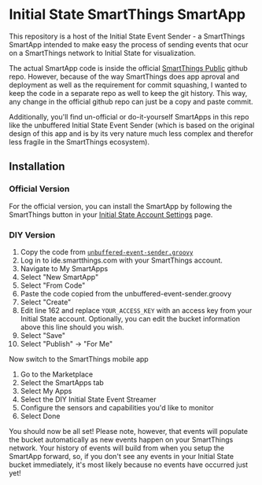 # Initial State SmartThings SmartApp

This repository is a host of the Initial State Event Sender - a SmartThings SmartApp intended to make easy the process of sending events that ocur on a SmartThings network to Initial State for visualization.

The actual SmartApp code is inside the official [SmartThings Public](https://github.com/SmartThingsCommunity/SmartThingsPublic/blob/master/smartapps/initialstate-events/initial-state-event-streamer.src/initial-state-event-streamer.groovy) github repo. However, because of the way SmartThings does app aproval and deployment as well as the requirement for commit squashing, I wanted to keep the code in a separate repo as well to keep the git history. This way, any change in the official github repo can just be a copy and paste commit.

Additionally, you'll find un-official or do-it-yourself SmartApps in this repo like the unbuffered Initial State Event Sender (which is based on the original design of this app and is by its very nature much less complex and therefor less fragile in the SmartThings ecosystem).

## Installation


### Official Version
For the official version, you can install the SmartApp by following the SmartThings button in your [Initial State Account Settings](https://www.initialstate.com/app#/account) page.

### DIY Version

1. Copy the code from [`unbuffered-event-sender.groovy`](https://raw.githubusercontent.com/davidsulpy/initialstate-smartapp/master/unbuffered-event-sender.groovy)
2. Log in to ide.smartthings.com with your SmartThings account.
3. Navigate to My SmartApps
4. Select "New SmartApp"
5. Select "From Code"
6. Paste the code copied from the unbuffered-event-sender.groovy
7. Select "Create"
8. Edit line 162 and replace `YOUR_ACCESS_KEY` with an access key from your Initial State account. Optionally, you can edit the bucket information above this line should you wish.
9. Select "Save"
10. Select "Publish" -> "For Me"

Now switch to the SmartThings mobile app

1. Go to the Marketplace
2. Select the SmartApps tab
3. Select My Apps
4. Select the DIY Initial State Event Streamer
5. Configure the sensors and capabilities you'd like to monitor
6. Select Done

You should now be all set! Please note, however, that events will populate the bucket automatically as new events happen on your SmartThings network. Your history of events will build from when you setup the SmartApp forward, so, if you don't see any events in your Initial State bucket immediately, it's most likely because no events have occurred just yet!
